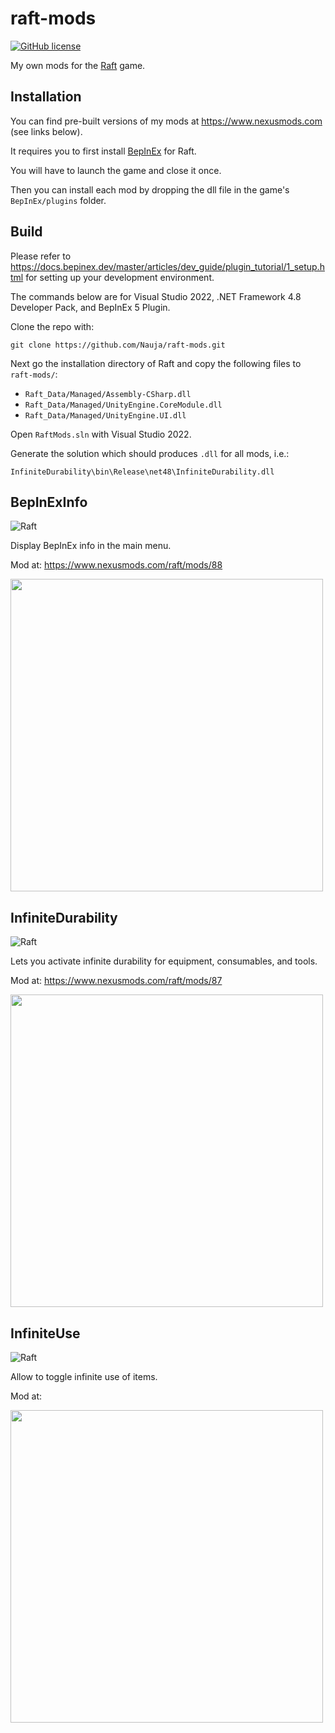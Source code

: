 # raft-mods

[![GitHub license](https://img.shields.io/badge/license-MIT-blue.svg)](https://raw.githubusercontent.com/Nauja/raft-mods/master/LICENSE)

My own mods for the [Raft](https://store.steampowered.com/app/648800/Raft/) game.

## Installation

You can find pre-built versions of my mods at https://www.nexusmods.com (see links below).

It requires you to first install [BepInEx](https://www.nexusmods.com/site/mods/287) for Raft.

You will have to launch the game and close it once.

Then you can install each mod by dropping the dll file in the game's `BepInEx/plugins` folder.

## Build

Please refer to https://docs.bepinex.dev/master/articles/dev_guide/plugin_tutorial/1_setup.html for
setting up your development environment.

The commands below are for Visual Studio 2022, .NET Framework 4.8 Developer Pack, and BepInEx 5 Plugin.

Clone the repo with:

```
git clone https://github.com/Nauja/raft-mods.git
```

Next go the installation directory of Raft and copy the following files to `raft-mods/`:
* `Raft_Data/Managed/Assembly-CSharp.dll`
* `Raft_Data/Managed/UnityEngine.CoreModule.dll`
* `Raft_Data/Managed/UnityEngine.UI.dll`

Open `RaftMods.sln` with Visual Studio 2022.

Generate the solution which should produces `.dll` for all mods, i.e.:

```
InfiniteDurability\bin\Release\net48\InfiniteDurability.dll
```

## BepInExInfo

![Raft](https://img.shields.io/badge/Raft-1.09+-blue)

Display BepInEx info in the main menu.

Mod at: https://www.nexusmods.com/raft/mods/88

<img src="https://staticdelivery.nexusmods.com/mods/3240/images/88/88-1712435073-429972946.jpeg" width="500px"/>

## InfiniteDurability

![Raft](https://img.shields.io/badge/Raft-1.09+-blue)

Lets you activate infinite durability for equipment, consumables, and tools.

Mod at: https://www.nexusmods.com/raft/mods/87

<img src="https://staticdelivery.nexusmods.com/mods/3240/images/87/87-1712250118-1496865532.png" width="500px"/>

## InfiniteUse

![Raft](https://img.shields.io/badge/Raft-1.09+-blue)

Allow to toggle infinite use of items.

Mod at: 

<img src="" width="500px"/>
